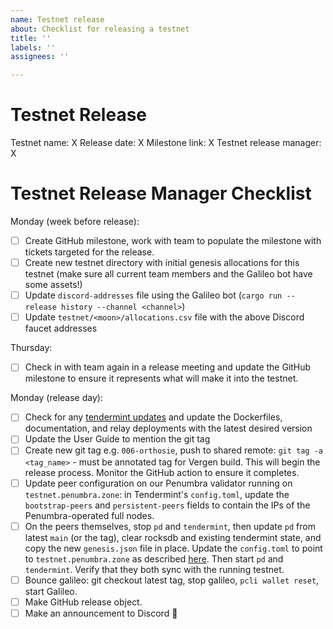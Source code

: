 ```yaml
---
name: Testnet release
about: Checklist for releasing a testnet
title: ''
labels: ''
assignees: ''

---
```


# Testnet Release

Testnet name: X
Release date: X
Milestone link: X
Testnet release manager: X

# Testnet Release Manager Checklist

Monday (week before release):
- [ ] Create GitHub milestone, work with team to populate the milestone with tickets targeted for the release.
- [ ] Create new testnet directory with initial genesis allocations for this testnet (make sure all current team members and the Galileo bot have some assets!)
- [ ] Update `discord-addresses` file using the Galileo bot (`cargo run --release history --channel <channel>`)
- [ ] Update `testnet/<moon>/allocations.csv` file with the above Discord faucet addresses

Thursday:
- [ ] Check in with team again in a release meeting and update the GitHub milestone to ensure it represents what will make it into the testnet.

Monday (release day):
- [ ] Check for any [tendermint updates](https://github.com/tendermint/tendermint/releases) and update the Dockerfiles, documentation, and relay deployments with the latest desired version
- [ ] Update the User Guide to mention the git tag
- [ ] Create new git tag e.g. `006-orthosie`, push to shared remote: `git tag -a <tag_name>` - must be annotated tag for Vergen build. This will begin the release process. Monitor the GitHub action to ensure it completes.
- [ ] Update peer configuration on our Penumbra validator running on `testnet.penumbra.zone`: in Tendermint's `config.toml`, update the `bootstrap-peers` and `persistent-peers` fields to contain the IPs of the Penumbra-operated full nodes.
- [ ] On the peers themselves, stop `pd` and `tendermint`, then update `pd` from latest `main` (or the tag), clear rocksdb and existing tendermint state, and copy the new `genesis.json` file in place. Update the `config.toml` to point to `testnet.penumbra.zone` as described [here](https://guide.penumbra.zone/main/pd/join-testnet/fullnode.html). Then start `pd` and `tendermint`. Verify that they both sync with the running testnet.
- [ ] Bounce galileo: git checkout latest tag, stop galileo, `pcli wallet reset`, start Galileo.
- [ ] Make GitHub release object.
- [ ] Make an announcement to Discord 🎉
